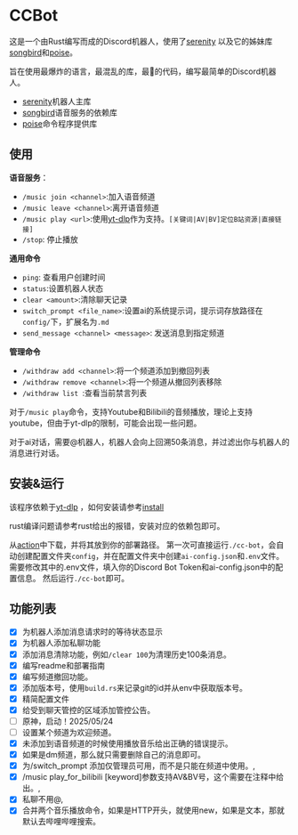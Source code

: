 # CCBot

这是一个由Rust编写而成的Discord机器人，使用了[serenity](https://github.com/serenity-rs/serenity)
以及它的姊妹库[songbird](https://github.com/serenity-rs/songbird)和[poise](https://github.com/serenity-rs/poise)。

旨在使用最爆炸的语言，最混乱的库，最💩的代码，编写最简单的Discord机器人。

- [serenity](https://github.com/serenity-rs/serenity)机器人主库
- [songbird](https://github.com/serenity-rs/songbird)语音服务的依赖库
- [poise](https://github.com/serenity-rs/poise)命令程序提供库

## 使用

**语音服务**：

- `/music join <channel>`:加入语音频道
- `/music leave <channel>`:离开语音频道
- `/music play <url>`:使用[yt-dlp](https://github.com/yt-dlp/yt-dlp)作为支持。`[关键词|AV|BV]定位B站资源|直接链接]`
- `/stop`: 停止播放

**通用命令**

- `ping`: 查看用户创建时间
- `status`:设置机器人状态
- `clear <amount>`:清除<amount>聊天记录
- `switch_prompt <file_name>`:设置ai的系统提示词，提示词存放路径在`config/`下，扩展名为`.md`
- `send_message <channel> <message>`: 发送消息到指定频道

**管理命令**

- `/withdraw add <channel>`:将一个频道添加到撤回列表
- `/withdraw remove <channel>`:将一个频道从撤回列表移除
- `/withdraw list `:查看当前禁言列表

对于`/music play`命令，支持Youtube和Bilibili的音频播放，理论上支持youtube，但由于yt-dlp的限制，可能会出现一些问题。

对于ai对话，需要@机器人，机器人会向上回溯50条消息，并过滤出你与机器人的消息进行对话。

## 安装&运行

该程序依赖于[yt-dlp](https://github.com/yt-dlp/yt-dlp)
，如何安装请参考[install](https://github.com/yt-dlp/yt-dlp?tab=readme-ov-file#installation)

rust编译问题请参考rust给出的报错，安装对应的依赖包即可。

从[action](https://github.com/ChengCY-2254/discord_hub_bot/actions)中下载，并将其放到你的部署路径。
第一次可直接运行`./cc-bot`，会自动创建配置文件夹`config`，并在配置文件夹中创建`ai-config.json`和`.env`文件。
需要修改其中的.env文件，填入你的Discord Bot Token和ai-config.json中的配置信息。
然后运行`./cc-bot`即可。

## 功能列表

- [x] 为机器人添加消息请求时的等待状态显示
- [x] 为机器人添加私聊功能
- [x] 添加消息清除功能，例如`/clear 100`为清理历史100条消息。
- [x] 编写readme和部署指南
- [x] 编写频道撤回功能。
- [x] 添加版本号，使用`build.rs`来记录git的id并从env中获取版本号。
- [x] 精简配置文件
- [x] 给受到聊天管控的区域添加管控公告。
- [ ] 原神，启动！2025/05/24
- [ ] 设置某个频道为欢迎频道。
- [x] 未添加到语音频道的时候使用播放音乐给出正确的错误提示。
- [x] 如果是dm频道，那么就只需要删除自己的消息即可。
- [x] 为/switch_prompt 添加仅管理员可用，而不是只能在频道中使用。,
- [x] /music play_for_bilibili [keyword]参数支持AV&BV号，这个需要在注释中给出。,
- [x] 私聊不用@,
- [x] 合并两个音乐播放命令，如果是HTTP开头，就使用new，如果是文本，那就默认去哔哩哔哩搜索。
